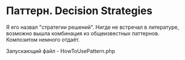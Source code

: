 # Паттерн. Decision Strategies
Я его назвал "стратегии решений". 
Нигде не встречал в литературе, возможно вышла комбинация из общеизвестных паттернов. 
Композитом немного отдаёт.

Запускающий файл - HowToUsePattern.php
